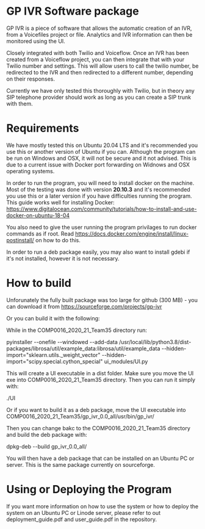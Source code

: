 # GP IVR Software package

GP IVR is a piece of software that allows the automatic creation of an IVR, from a Voicefiles project or file. Analytics and IVR information can then be monitored using the UI.

Closely integrated with both Twilio and Voiceflow. Once an IVR has been created from a Voiceflow project, you can then integrate that with your Twilio number and settings. This will allow users to call the twilio number, be redirected to the IVR and then redirected to a different number, depending on their responses.

Currently we have only tested this thoroughly with Twilio, but in theory any SIP telephone provider should work as long as you can create a SIP trunk with them.

# Requirements

We have mostly tested this on Ubuntu 20.04 LTS and it's recommended you use this or another version of Ubuntu if you can. Although the program can be run on Windows and OSX, it will not be secure and it not advised. This is due to a current issue with Docker port forwarding on Widnows and OSX operating systems.

In order to run the program, you will need to install docker on the machine. Most of the testing was done with version **20.10.3** and it's recommended you use this or a later version if you have difficulties running the program.
This guide works well for installing Docker:
https://www.digitalocean.com/community/tutorials/how-to-install-and-use-docker-on-ubuntu-18-04

You also need to give the user running the program privilages to run docker commands as if root.
Read https://docs.docker.com/engine/install/linux-postinstall/ on how to do this.

In order to run a deb package easily, you may also want to install gdebi if it's not installed, however it is not necessary.

# How to build

Unforunately the fully built package was too large for github (300 MB) - you can download it from https://sourceforge.com/projects/gp-ivr

Or you can build it with the following:

While in the COMP0016_2020_21_Team35 directory run:

pyinstaller --onefile --windowed --add-data /usr/local/lib/python3.8/dist-packages/librosa/util/example_data:librosa/util/example_data --hidden-import="sklearn.utils._weight_vector" --hidden-import="scipy.special.cython_special" ui_modules/UI.py

This will create a UI executable in a dist folder. Make sure you move the UI exe into COMP0016_2020_21_Team35 directory. Then you can run it simply with:

./UI

Or if you want to build it as a deb package, move the UI executable into COMP0016_2020_21_Team35/gp_ivr_0.0_all/usr/bin/gp_ivr/

Then you can change bakc to the COMP0016_2020_21_Team35 directory and build the deb package with:

dpkg-deb --build  gp_ivr_0.0_all/

You will then have a deb package that can be installed on an Ubuntu PC or server. This is the same package currently on sourceforge.

# Using or Deploying the Program

If you want more information on how to use the system or how to deploy the system on an Ubuntu PC or Linode server, please refer to out deployment_guide.pdf and user_guide.pdf in the repository.

